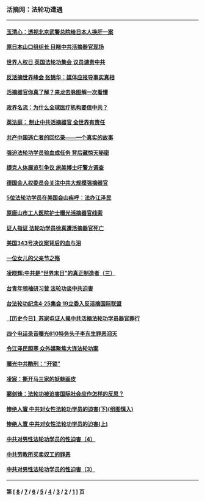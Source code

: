 ### 活摘网：法轮功遭遇
---
#### [玉清心：透视北京武警总院给日本人换肝一案](../../pages/nf5881/n13771978.md?06060430) 
#### [原日本山口组组长 目睹中共活摘器官现场](../../pages/nf5881/n13767360.md?06060430) 
#### [世界人权日 英国法轮功集会 议员谴责中共](../../pages/nf5881/n13431763.md?06060430) 
#### [反活摘世界峰会 张锦华：媒体应报导事实真相](../../pages/nf5881/n13278502.md?06060430) 
#### [活摘器官你真了解？来龙去脉图解一次看懂](../../pages/nf5881/n13013820.md?06060430) 
#### [政界名流：为什么全球医疗机构要信中共？](../../pages/nf5881/n11945479.md?06060430) 
#### [英法庭： 制止中共活摘器官 全世界有责任](../../pages/nf5881/n11330691.md?06060430) 
#### [共产中国逃亡者的回忆录——一个真实的故事](../../pages/nf5881/n10918649.md?06060430) 
#### [强迫法轮功学员验血成任务 背后藏惊天秘密](../../pages/nf5881/n4252384.md?06060430) 
#### [捷克人体展览引争议 旅美博士吁警方调查](../../pages/nf5881/n9429187.md?06060430) 
#### [德国会人权委员会关注中共大规模强摘器官](../../pages/nf5881/n8418950.md?06060430) 
#### [5位法轮功学员在美国会山疾呼：法办江泽民](../../pages/nf5881/n8101519.md?06060430) 
#### [原唐山市工人医院护士曝光活摘器官线索](../../pages/nf5881/n8076384.md?06060430) 
#### [证人指证 法轮功学员徐真遭活摘器官死亡](../../pages/nf5881/n8042467.md?06060430) 
#### [美国343号决议案背后的血与泪](../../pages/nf5881/n8020684.md?06060430) 
#### [一位女儿的父亲节之殇](../../pages/nf5881/n8014122.md?06060430) 
#### [凌晓辉:中共是“世界末日”的真正制造者（三）](../../pages/nf5881/n4210333.md?06060430) 
#### [台青年领袖研习营 法轮功谈中共迫害](../../pages/nf5881/n4141857.md?06060430) 
#### [台法轮功纪念4‧25集会 19立委入反活摘国际联盟](../../pages/nf5881/n4141821.md?06060430) 
#### [【历史今日】苏家屯证人揭中共活摘法轮功学员器官罪行](../../pages/nf5881/n4135912.md?06060430) 
#### [四个电话录音曝光610特务头子李东生罪恶滔天](../../pages/nf5881/n4040060.md?06060430) 
#### [令江泽民胆寒 众外媒聚焦大连法轮功案](../../pages/nf5881/n3932671.md?06060430) 
#### [曝光中共酷刑：“开锁”](../../pages/nf5881/n3889373.md?06060430) 
#### [凌宸：撕开马三家的妖魅画皮](../../pages/nf5881/n3849369.md?06060430) 
#### [郦剑锋：法轮功被迫害国际社会应作怎样的反思？](../../pages/nf5881/n3824560.md?06060430) 
#### [惨绝人寰 中共对女性法轮功学员的迫害(下)(组图慎入)](../../pages/nf5881/n3816285.md?06060430) 
#### [惨绝人寰 中共对女性法轮功学员的迫害(上)](../../pages/nf5881/n3815374.md?06060430) 
#### [中共对男性法轮功学员的性迫害（4）](../../pages/nf5881/n3769144.md?06060430) 
#### [中共劳教所买卖奴工的罪恶](../../pages/nf5881/n3769378.md?06060430) 
#### [中共对男性法轮功学员的性迫害（3）](../../pages/nf5881/n3768231.md?06060430) 

---
#### 第 [ [8](./8.md?06060430) / [7](./7.md?06060430) / [6](./6.md?06060430) / [5](./5.md?06060430) / [4](./4.md?06060430) / [3](./3.md?06060430) / [2](./2.md?06060430) / [1](./1.md?06060430) ] 页
